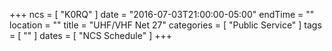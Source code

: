 +++
ncs = [ "K0RQ" ]
date = "2016-07-03T21:00:00-05:00"
endTime = ""
location = ""
title = "UHF/VHF Net 27"
categories = [ "Public Service" ]
tags = [ "" ]
dates = [ "NCS Schedule" ]
+++
